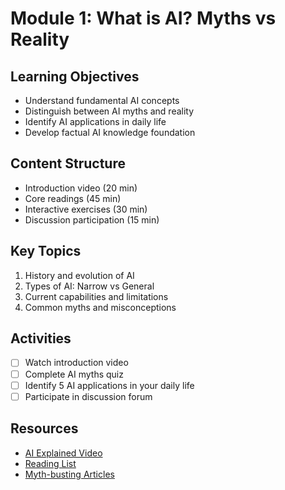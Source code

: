 # Module 1: What is AI? Myths vs Reality

## Learning Objectives
- Understand fundamental AI concepts
- Distinguish between AI myths and reality
- Identify AI applications in daily life
- Develop factual AI knowledge foundation

## Content Structure
- Introduction video (20 min)
- Core readings (45 min)
- Interactive exercises (30 min)
- Discussion participation (15 min)

## Key Topics
1. History and evolution of AI
2. Types of AI: Narrow vs General
3. Current capabilities and limitations
4. Common myths and misconceptions

## Activities
- [ ] Watch introduction video
- [ ] Complete AI myths quiz
- [ ] Identify 5 AI applications in your daily life
- [ ] Participate in discussion forum

## Resources
- [AI Explained Video](videos/ai-explained.mp4)
- [Reading List](resources/reading-list.md)
- [Myth-busting Articles](resources/myths-debunked.md)
